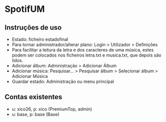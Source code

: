 # SpotifUM

## Instruções de uso
- Estado: ficheiro estadofinal
- Para tornar administrador/alterar plano: Login > Utilizador > Definições
- Para facilitar a leitura da letra e dos caracteres de uma música, estes podem ser colocados nos ficheiros letra.txt e musica.txt, que depois são lidos.
- Adicionar álbum: Administração > Adicionar Álbum
- Adicionar música: Pesquisar... > Pesquisar álbum > Selecionar álbum > Adicionar Música
- Guardar estado: Administração ou menu principal

## Contas existentes
- u: xico26, p: xico (PremiumTop, admin)
- u: base, p: base (Base)